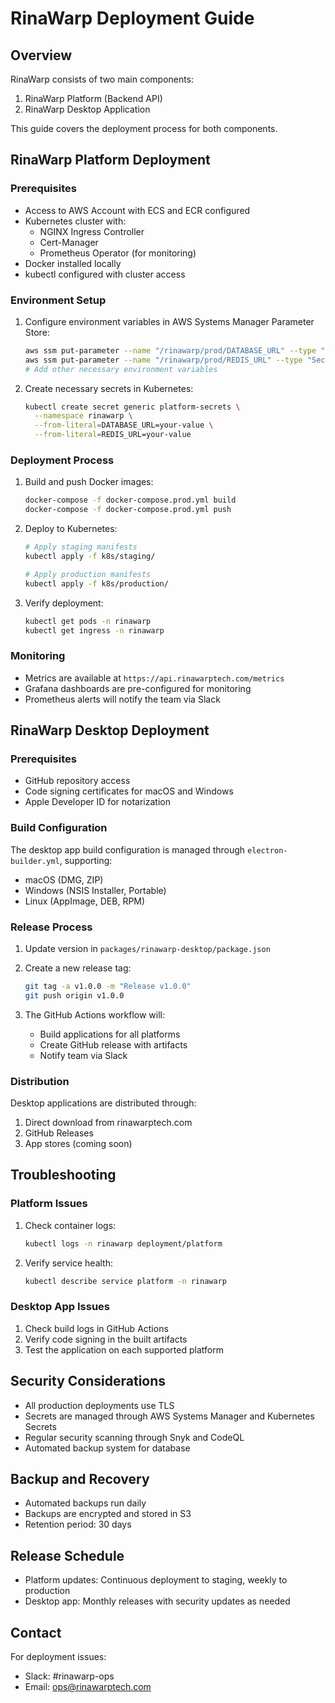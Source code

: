# RinaWarp Deployment Guide

## Overview

RinaWarp consists of two main components:
1. RinaWarp Platform (Backend API)
2. RinaWarp Desktop Application

This guide covers the deployment process for both components.

## RinaWarp Platform Deployment

### Prerequisites

- Access to AWS Account with ECS and ECR configured
- Kubernetes cluster with:
  - NGINX Ingress Controller
  - Cert-Manager
  - Prometheus Operator (for monitoring)
- Docker installed locally
- kubectl configured with cluster access

### Environment Setup

1. Configure environment variables in AWS Systems Manager Parameter Store:
   ```bash
   aws ssm put-parameter --name "/rinawarp/prod/DATABASE_URL" --type "SecureString" --value "your-value"
   aws ssm put-parameter --name "/rinawarp/prod/REDIS_URL" --type "SecureString" --value "your-value"
   # Add other necessary environment variables
   ```

2. Create necessary secrets in Kubernetes:
   ```bash
   kubectl create secret generic platform-secrets \
     --namespace rinawarp \
     --from-literal=DATABASE_URL=your-value \
     --from-literal=REDIS_URL=your-value
   ```

### Deployment Process

1. Build and push Docker images:
   ```bash
   docker-compose -f docker-compose.prod.yml build
   docker-compose -f docker-compose.prod.yml push
   ```

2. Deploy to Kubernetes:
   ```bash
   # Apply staging manifests
   kubectl apply -f k8s/staging/

   # Apply production manifests
   kubectl apply -f k8s/production/
   ```

3. Verify deployment:
   ```bash
   kubectl get pods -n rinawarp
   kubectl get ingress -n rinawarp
   ```

### Monitoring

- Metrics are available at `https://api.rinawarptech.com/metrics`
- Grafana dashboards are pre-configured for monitoring
- Prometheus alerts will notify the team via Slack

## RinaWarp Desktop Deployment

### Prerequisites

- GitHub repository access
- Code signing certificates for macOS and Windows
- Apple Developer ID for notarization

### Build Configuration

The desktop app build configuration is managed through `electron-builder.yml`, supporting:
- macOS (DMG, ZIP)
- Windows (NSIS Installer, Portable)
- Linux (AppImage, DEB, RPM)

### Release Process

1. Update version in `packages/rinawarp-desktop/package.json`

2. Create a new release tag:
   ```bash
   git tag -a v1.0.0 -m "Release v1.0.0"
   git push origin v1.0.0
   ```

3. The GitHub Actions workflow will:
   - Build applications for all platforms
   - Create GitHub release with artifacts
   - Notify team via Slack

### Distribution

Desktop applications are distributed through:
1. Direct download from rinawarptech.com
2. GitHub Releases
3. App stores (coming soon)

## Troubleshooting

### Platform Issues

1. Check container logs:
   ```bash
   kubectl logs -n rinawarp deployment/platform
   ```

2. Verify service health:
   ```bash
   kubectl describe service platform -n rinawarp
   ```

### Desktop App Issues

1. Check build logs in GitHub Actions
2. Verify code signing in the built artifacts
3. Test the application on each supported platform

## Security Considerations

- All production deployments use TLS
- Secrets are managed through AWS Systems Manager and Kubernetes Secrets
- Regular security scanning through Snyk and CodeQL
- Automated backup system for database

## Backup and Recovery

- Automated backups run daily
- Backups are encrypted and stored in S3
- Retention period: 30 days

## Release Schedule

- Platform updates: Continuous deployment to staging, weekly to production
- Desktop app: Monthly releases with security updates as needed

## Contact

For deployment issues:
- Slack: #rinawarp-ops
- Email: ops@rinawarptech.com
